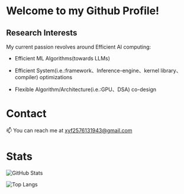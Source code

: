 # Welcome to my Github Profile!

## Research Interests 

My current passion revolves around Efficient AI computing:

- Efficient ML Algorithms(towards LLMs) 

- Efficient System(i.e.:framework、Inference-engine、kernel library、compiler) optimizations

- Flexible Algorithm/Architecture(i.e.:GPU、DSA) co-design

	

# Contact

📫 You can reach me at xyf2576131943@gmail.com



# Stats

![GitHub Stats](https://github-readme-stats.vercel.app/api?username=xyfgemini&theme=radical&show_icons=true&hide_border=true&count_private=true)

![Top Langs](https://github-readme-stats.vercel.app/api/top-langs/?username=xyfgemini&layout=compact)
